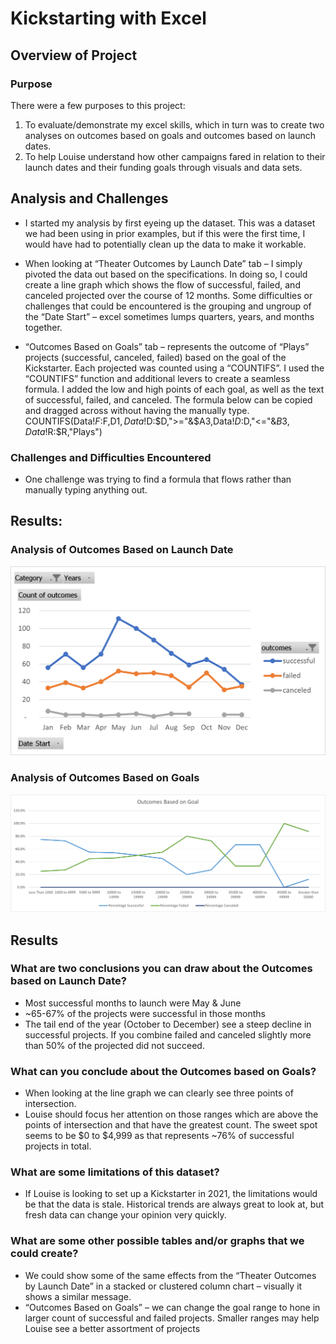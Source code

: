 # Kickstarting with Excel
## Overview of Project
### Purpose
There were a few purposes to this project: 
1.	To evaluate/demonstrate my excel skills, which in turn was to create two analyses on outcomes based on goals and outcomes based on launch dates. 
2.	To help Louise understand how other campaigns fared in relation to their launch dates and their funding goals through visuals and data sets.
## Analysis and Challenges
  * I started my analysis by first eyeing up the dataset. This was a dataset we had been using in prior examples, but if this were the first time, I would have had to potentially clean up the data to make it workable.
  * When looking at “Theater Outcomes by Launch Date” tab – I simply pivoted the data out based on the specifications. In doing so, I could create a line graph which shows the flow of successful, failed, and canceled projected over the course of 12 months. Some difficulties or challenges that could be encountered is the grouping and ungroup of the “Date Start” – excel sometimes lumps quarters, years, and months together.

 * “Outcomes Based on Goals” tab – represents the outcome of “Plays” projects (successful, canceled, failed) based on the goal of the Kickstarter. Each projected was counted using a “COUNTIFS”. I used the “COUNTIFS” function and additional levers to create a seamless formula. I added the low and high points of each goal, as well as the text of successful, failed, and canceled. The formula below can be copied and dragged across without having the manually type. 
COUNTIFS(Data!$F:$F,D$1,Data!$D:$D,">="&$A3,Data!$D:$D,"<="&$B3,Data!$R:$R,"Plays")

### Challenges and Difficulties Encountered
  * One challenge was trying to find a formula that flows rather than manually typing anything out.

## Results:
### Analysis of Outcomes Based on Launch Date

![](Resources/Theater_Outcomes_vs_Launch.png)

### Analysis of Outcomes Based on Goals

![](Resources/Outcomes_vs_Goals.png)

## Results
### What are two conclusions you can draw about the Outcomes based on Launch Date?
 * Most successful months to launch were May & June
 * ~65-67% of the projects were successful in those months
 * The tail end of the year (October to December) see a steep decline in successful projects. If you combine failed and canceled slightly more than 50% of the projected did not succeed.

### What can you conclude about the Outcomes based on Goals?
 * When looking at the line graph we can clearly see three points of intersection.
 * Louise should focus her attention on those ranges which are above the points of intersection and that have the greatest count. The sweet spot seems to be $0 to $4,999 as that represents ~76% of successful projects in total.

### What are some limitations of this dataset?
 * If Louise is looking to set up a Kickstarter in 2021, the limitations would be that the data is stale. Historical trends are always great to look at, but fresh data can change your opinion very quickly.

### What are some other possible tables and/or graphs that we could create?
 * We could show some of the same effects from the “Theater Outcomes by Launch Date” in a stacked or clustered column chart – visually it shows a similar message.
 * “Outcomes Based on Goals” – we can change the goal range to hone in larger count of successful and failed projects. Smaller ranges may help Louise see a better assortment of projects

